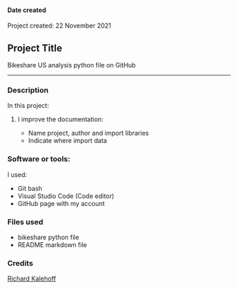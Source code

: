 #### Date created

Project created: 22 November 2021

## Project Title

Bikeshare US analysis python file on GitHub

---

### Description

In this project:

1.  I improve the documentation:

    - Name project, author and import libraries
    - Indicate where import data

### Software or tools:

I used:

- Git bash
- Visual Studio Code (Code editor)
- GitHub page with my account

### Files used

- bikeshare python file
- README markdown file

### Credits

[Richard Kalehoff](https://github.com/richardkalehoff)
